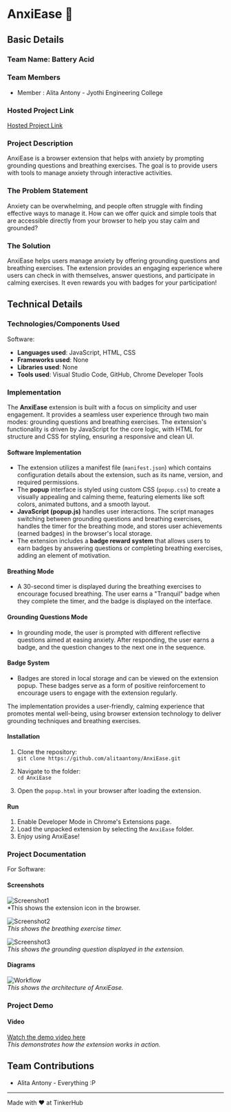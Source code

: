 # AnxiEase 🩷

## Basic Details
### Team Name: Battery Acid

### Team Members
- Member : Alita Antony - Jyothi Engineering College

### Hosted Project Link
[Hosted Project Link](https://github.com/alitaantony/AnxiEase/archive/refs/heads/main.zip)

### Project Description
AnxiEase is a browser extension that helps with anxiety by prompting grounding questions and breathing exercises. The goal is to provide users with tools to manage anxiety through interactive activities.

### The Problem Statement
Anxiety can be overwhelming, and people often struggle with finding effective ways to manage it. How can we offer quick and simple tools that are accessible directly from your browser to help you stay calm and grounded?

### The Solution
AnxiEase helps users manage anxiety by offering grounding questions and breathing exercises. The extension provides an engaging experience where users can check in with themselves, answer questions, and participate in calming exercises. It even rewards you with badges for your participation!

## Technical Details
### Technologies/Components Used
Software:
- **Languages used**: JavaScript, HTML, CSS
- **Frameworks used**: None
- **Libraries used**: None
- **Tools used**: Visual Studio Code, GitHub, Chrome Developer Tools

### Implementation

The **AnxiEase** extension is built with a focus on simplicity and user engagement. It provides a seamless user experience through two main modes: grounding questions and breathing exercises. The extension's functionality is driven by JavaScript for the core logic, with HTML for structure and CSS for styling, ensuring a responsive and clean UI.

#### Software Implementation
- The extension utilizes a manifest file (`manifest.json`) which contains configuration details about the extension, such as its name, version, and required permissions.
- The **popup** interface is styled using custom CSS (`popup.css`) to create a visually appealing and calming theme, featuring elements like soft colors, animated buttons, and a smooth layout.
- **JavaScript (popup.js)** handles user interactions. The script manages switching between grounding questions and breathing exercises, handles the timer for the breathing mode, and stores user achievements (earned badges) in the browser's local storage.
- The extension includes a **badge reward system** that allows users to earn badges by answering questions or completing breathing exercises, adding an element of motivation.

#### Breathing Mode
- A 30-second timer is displayed during the breathing exercises to encourage focused breathing. The user earns a "Tranquil" badge when they complete the timer, and the badge is displayed on the interface.

#### Grounding Questions Mode
- In grounding mode, the user is prompted with different reflective questions aimed at easing anxiety. After responding, the user earns a badge, and the question changes to the next one in the sequence.

#### Badge System
- Badges are stored in local storage and can be viewed on the extension popup. These badges serve as a form of positive reinforcement to encourage users to engage with the extension regularly.

The implementation provides a user-friendly, calming experience that promotes mental well-being, using browser extension technology to deliver grounding techniques and breathing exercises.


#### Installation
1. Clone the repository:  
   `git clone https://github.com/alitaantony/AnxiEase.git`
   
2. Navigate to the folder:  
   `cd AnxiEase`
   
3. Open the `popup.html` in your browser after loading the extension.

#### Run
1. Enable Developer Mode in Chrome's Extensions page.
2. Load the unpacked extension by selecting the `AnxiEase` folder.
3. Enjoy using AnxiEase!

### Project Documentation
For Software:

#### Screenshots

![Screenshot1](https://github.com/alitaantony/AnxiEase/raw/main/chromeexten.png)  
*This shows the extension icon in the browser.

![Screenshot2](https://github.com/alitaantony/AnxiEase/raw/main/breatheq.png)  
*This shows the breathing exercise timer.*

![Screenshot3](https://github.com/alitaantony/AnxiEase/raw/main/groundq.png)  
*This shows the grounding question displayed in the extension.*

#### Diagrams
![Workflow](https://github.com/alitaantony/AnxiEase/raw/main/workflow.png)  
*This shows the architecture of AnxiEase.*

### Project Demo
#### Video
[Watch the demo video here](https://drive.google.com/file/d/1tk_0mRD_RbWTdK3ep2mldAcGqHBBhp3v/view?usp=sharing)  
*This demonstrates how the extension works in action.*


## Team Contributions
- Alita Antony - Everything :P

---
Made with ❤️ at TinkerHub
